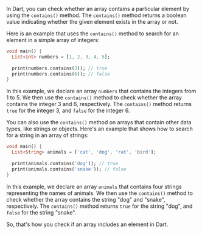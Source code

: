 In Dart, you can check whether an array contains a particular element by using the `contains()` method. The `contains()` method returns a boolean value indicating whether the given element exists in the array or not.

Here is an example that uses the `contains()` method to search for an element in a simple array of integers:

```dart
void main() {
  List<int> numbers = [1, 2, 3, 4, 5];
  
  print(numbers.contains(3)); // true
  print(numbers.contains(6)); // false
}
```

In this example, we declare an array `numbers` that contains the integers from 1 to 5. We then use the `contains()` method to check whether the array contains the integer 3 and 6, respectively. The `contains()` method returns `true` for the integer 3, and `false` for the integer 6.

You can also use the `contains()` method on arrays that contain other data types, like strings or objects. Here's an example that shows how to search for a string in an array of strings:

```dart
void main() {
  List<String> animals = ['cat', 'dog', 'rat', 'bird'];
  
  print(animals.contains('dog')); // true
  print(animals.contains('snake')); // false
}
```

In this example, we declare an array `animals` that contains four strings representing the names of animals. We then use the `contains()` method to check whether the array contains the string "dog" and "snake", respectively. The `contains()` method returns `true` for the string "dog", and `false` for the string "snake". 

So, that's how you check if an array includes an element in Dart.